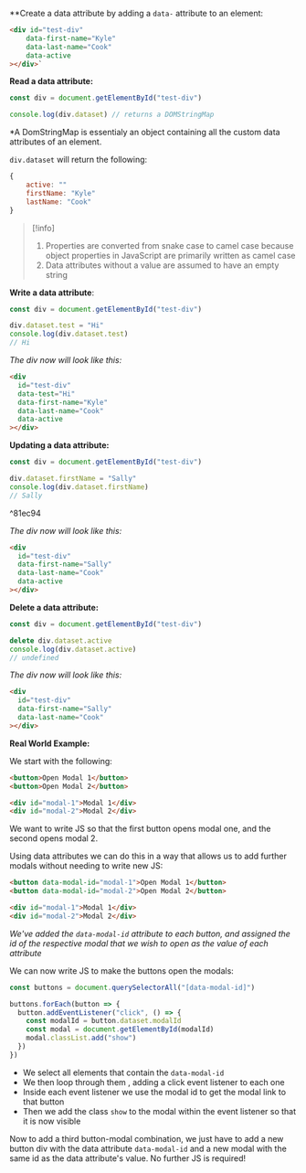 **Create a data attribute by adding a `data-` attribute to an element:

```html
<div id="test-div" 
	data-first-name="Kyle" 
	data-last-name="Cook" 
	data-active 
></div>`
```

**Read a data attribute:**

```js
const div = document.getElementById("test-div")

console.log(div.dataset) // returns a DOMStringMap
```

*A DomStringMap is essentialy an object containing all the custom data attributes of an element.

`div.dataset` will return the following:

```js
{
	active: "" 
	firstName: "Kyle" 
	lastName: "Cook" 
}
```

>[!info]
> 1. Properties are converted from snake case to camel case because object properties in JavaScript are primarily written as camel case
> 2. Data attributes without a value are assumed to have an empty string

**Write a data attribute**:

```js
const div = document.getElementById("test-div")

div.dataset.test = "Hi"
console.log(div.dataset.test)
// Hi
```

*The div now will look like this:*

```html
<div
  id="test-div"
  data-test="Hi"
  data-first-name="Kyle"
  data-last-name="Cook"
  data-active
></div>
```

**Updating a data attribute:**

```js
const div = document.getElementById("test-div")

div.dataset.firstName = "Sally"
console.log(div.dataset.firstName)
// Sally
```

^81ec94

*The div now will look like this:*

```html
<div
  id="test-div"
  data-first-name="Sally"
  data-last-name="Cook"
  data-active
></div>
```

**Delete a data attribute:**

```js
const div = document.getElementById("test-div")

delete div.dataset.active
console.log(div.dataset.active)
// undefined
```

*The div now will look like this:*

```html
<div
  id="test-div"
  data-first-name="Sally"
  data-last-name="Cook"
></div>
```

**Real World Example:**

We start with the following:

```html
<button>Open Modal 1</button>
<button>Open Modal 2</button>

<div id="modal-1">Modal 1</div>
<div id="modal-2">Modal 2</div>
```

We want to write JS so that the first button opens modal one, and the second opens modal 2. 

Using data attributes we can do this in a way that allows us to add further modals without needing to write new JS:

```html
<button data-modal-id="modal-1">Open Modal 1</button>
<button data-modal-id="modal-2">Open Modal 2</button>

<div id="modal-1">Modal 1</div>
<div id="modal-2">Modal 2</div>
```

*We've added the `data-modal-id` attribute to each button, and assigned the id of the respective modal that we wish to open as the value of each attribute*

We can now write JS to make the buttons open the modals:

```js
const buttons = document.querySelectorAll("[data-modal-id]")

buttons.forEach(button => {
  button.addEventListener("click", () => {
    const modalId = button.dataset.modalId
    const modal = document.getElementById(modalId)
    modal.classList.add("show")
  })
})
```

- We select all elements that contain the `data-modal-id`
- We then loop through them , adding a click event listener to each one
- Inside each event listener we use the modal id to get the modal link to that button
- Then we add the class `show` to the modal within the event listener so that it is now visible

Now to add a third button-modal combination, we just have to add a new button div with the data attribute `data-modal-id` and a new modal with the same id as the data attribute's value. No further JS is required!